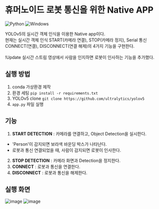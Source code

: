 # 휴머노이드 로봇 통신을 위한 Native APP
![Python](https://img.shields.io/badge/python-3670A0?style=for-the-badge&logo=python&logoColor=ffdd54) ![Windows](https://img.shields.io/badge/Windows-0078D6?style=for-the-badge&logo=windows&logoColor=white)

YOLOv5의 실시간 객체 인식을 이용한 Native app이다.<br>
현재는 실시간 객체 인식 START(카메라 연결), STOP(카메라 정지), Serial 통신 CONNECT(연결), DISCONNECT(연결 해제)의 4가지 기능을 구현한다. <br>
<br>
!Update 실시간 스트림 영상에서 사람을 인지하면 로봇이 인사하는 기능을 추가했다. <br>

## 실행 방법
1. conda 가상환경 제작
2. 환경 세팅
   ``` pip install -r requirements.txt ```
3. YOLOv5 clone
   ``` git clone https://github.com/ultralytics/yolov5 ```
4. `app.py` 파일 실행

## 기능
1. **START DETECTION** : 카메라를 연결하고, Object Detection을 실시한다.
  - 'Person'이 감지되면 보라색 바운딩 박스가 나타난다.
  - 로봇과 통신 연결되었을 때, 사람이 감지되면 로봇이 인사한다. 
2. **STOP DETECTION** : 카메라 화면과 Detection을 정지한다.
3. **CONNECT** : 로봇과 통신을 연결한다.
4. **DISCONNECT** : 로봇과 통신을 해제한다.

## 실행 화면
![image](https://github.com/kingodjerry/yolov5_nativeapp/assets/143167244/0af9701d-e5c3-47cf-a6e5-558ee6bc87f4)
![image](https://github.com/kingodjerry/yolov5_nativeapp/assets/143167244/461851ae-f106-444e-adf3-324a83dc1574)

